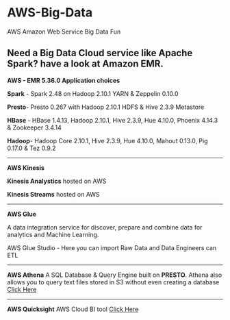 # AWS-Big-Data
AWS Amazon Web Service Big Data Fun

Need a Big Data Cloud service like Apache Spark?  have a look at Amazon EMR.
-----------------
**AWS - EMR 5.36.0 Application choices**

**Spark** - Spark 2.48 on Hadoop 2.10.1 YARN & Zeppelin 0.10.0

**Presto**- Presto 0.267 with Hadoop 2.10.1 HDFS & Hive 2.3.9 Metastore

**HBase** - HBase 1.4.13, Hadoop 2.10.1, Hive 2.3.9, Hue 4.10.0, Phoenix 4.14.3 & Zookeeper 3.4.14

**Hadoop**- Hadoop Core 2.10.1, Hive 2.3.9, Hue 4.10.0, Mahout 0.13.0, Pig 0.17.0 & Tez 0.9.2

------------------

**AWS Kinesis**

**Kinesis Analystics** hosted on AWS

**Kinesis Streams** hosted on AWS

------------------
**AWS Glue**

A data integration service for discover, prepare and combine data for analytics and Machine Learning.  

AWS Glue Studio - Here you can import Raw Data and Data Engineers can ETL 

------------------

**AWS Athena** 
A SQL Database & Query Engine built on **PRESTO**.  Athena also allows you to query text files stored in S3 without even creating a database
[Click Here](https://github.com/michaelmaxi/AWS-Big-Data/tree/main/Athena)

------------------
**AWS Quicksight** AWS Cloud BI tool [Click Here](https://github.com/michaelmaxi/AWS-Big-Data/tree/main/Quicksight)
